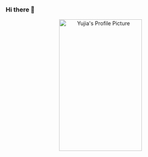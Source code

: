 ### Hi there 👋

<div  align="center">   
 <img src="https://s2.loli.net/2022/02/10/TMhnmxIoBFA9Otp.jpg" width = "220" height = "350" alt="Yujia's Profile Picture" align=center />   
</div>

<!--
**Jackie-Si/Jackie-Si** is a ✨ _special_ ✨ repository because its `README.md` (this file) appears on your GitHub profile.

Here are some ideas to get you started:

- 🔭 I’m currently working on ...
- 🌱 I’m currently learning ...
- 👯 I’m looking to collaborate on ...
- 🤔 I’m looking for help with ...
- 💬 Ask me about ...
- 📫 How to reach me: ...
- 😄 Pronouns: ...
- ⚡ Fun fact: ...
-->
